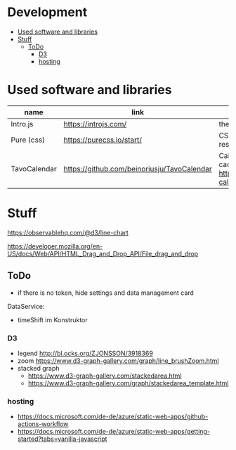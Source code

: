 # Development

<!-- START doctoc generated TOC please keep comment here to allow auto update -->
<!-- DON'T EDIT THIS SECTION, INSTEAD RE-RUN doctoc TO UPDATE -->
<!-- **Table of Contents**  *generated with [DocToc](https://github.com/thlorenz/doctoc)* -->

- [Used software and libraries](#used-software-and-libraries)
- [Stuff](#stuff)
  - [ToDo](#todo)
    - [D3](#d3)
    - [hosting](#hosting)

<!-- END doctoc generated TOC please keep comment here to allow auto update -->

# Used software and libraries

| name         | link                                        | description                                                                                                      |
| ------------ | ------------------------------------------- | ---------------------------------------------------------------------------------------------------------------- |
| Intro.js     | https://introjs.com/                        | the intro in startup                                                                                             |
| Pure (css)   | https://purecss.io/start/                   | CSS framework used for the responsive grid                                                                       |
| TavoCalendar | https://github.com/beinoriusju/TavoCalendar | Calendar Widget to highlight cached data. Infos also here: https://www.cssscript.com/event-calendar-date-picker/ |

# Stuff

https://observablehq.com/@d3/line-chart

https://developer.mozilla.org/en-US/docs/Web/API/HTML_Drag_and_Drop_API/File_drag_and_drop

## ToDo

- if there is no token, hide settings and data management card

DataService:

- timeShift im Konstruktor

### D3

- legend http://bl.ocks.org/ZJONSSON/3918369
- zoom https://www.d3-graph-gallery.com/graph/line_brushZoom.html
- stacked graph
  - https://www.d3-graph-gallery.com/stackedarea.html
  - https://www.d3-graph-gallery.com/graph/stackedarea_template.html

### hosting

- https://docs.microsoft.com/de-de/azure/static-web-apps/github-actions-workflow
- https://docs.microsoft.com/de-de/azure/static-web-apps/getting-started?tabs=vanilla-javascript

